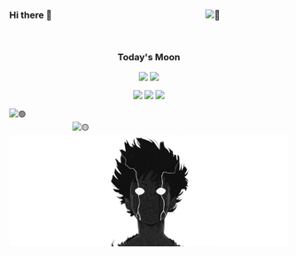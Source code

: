 ### Hi there 👋 [<img width="150" align="right" alt="👧" src="https://count.getloli.com/get/@:MatheusMunizera?theme=rule34">]()

<br>

<div align="center">
  
### Today's Moon

[![](https://moon-svg.minung.dev/moon.svg)](https://moon-svg.minung.dev)
[![](https://moon-svg.minung.dev/moon.svg?theme=ray)](https://moon-svg.minung.dev/moon.svg)

[![](https://img.shields.io/badge/📄resume-gray?&style=for-the-badge)](https://matheusmuniz.me)
[![](https://img.shields.io/badge/linkedin-%230077B5.svg?&style=for-the-badge&logo=linkedin&logoColor=white)](https://www.linkedin.com/in/matheus-muniz-dantas/)
[![](https://img.shields.io/badge/Gmail-D14836?style=for-the-badge&logo=gmail&logoColor=white)](mailto:matheus.munizera@gmail.com)

</div>

[<img align="left" width="390" alt="🟢" src="https://gist.githubusercontent.com/MatheusMunizera/183afac601433d8a0abbaba8eb72e4f7/raw/general.svg">](https://matheusmuniz.me)
[<img align="right" width="390" alt="🟡" src="https://gist.githubusercontent.com/MatheusMunizera/183afac601433d8a0abbaba8eb72e4f7/raw/medias.svg">](https://matheusmuniz.me)

[<img align="right" alt="🔴" src="./mob.png">](#)
